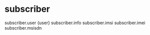 # subscriber

subscriber.user {user}
subscriber.info
subscriber.imsi
subscriber.imei
subscriber.msisdn
